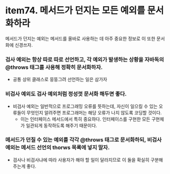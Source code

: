 # item74. 메서드가 던지는 모든 예외를 문서화하라
메서드가 던지는 예외는 메서드를 올바로 사용하는 데 아주 중요한 정보로 이 또한 문서화에 신경쓰자.


### 검사 예외는 항상 따로 따로 선언하고, 각 예외가 발생하는 상황을 자바독의 @throws 태그를 사용해 정확히 문서화하자.
* 공통 상위 클래스로 뭉뚱그려 선언하는 일은 삼가자

### 비검사 예외도 검사 예외처럼 정성껏 문서화 해두면 좋다.
* 비검사 예외는 일반적으로 프로그래밍 오류를 뜻하는데, 자신이 일으킬 수 있는 오류들이 무엇인지 알려주면 프로그래머는 해당 오류가 나지 않도록 코딩할 것이다.
  * 이는 인터페이스 메서드에서 특히 중요하다. 인터페이스를 구현한 모든 구현체가 일관되게 동작하도록 해주기 때문이다.

### 메서드가 던질 수 있는 예외를 각각 @throws 태그로 문서화하되, 비검사 예외는 메서드 선언의 thorws 목록에 넣지 말자.
* 검사나 비검사냐에 따라 사용자가 해야 할 일이 달라지므로 이 둘을 확실히 구분해주는게 좋다.